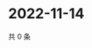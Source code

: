 # 2022-11-14

共 0 条

<!-- BEGIN WEIBO -->
<!-- 最后更新时间 Mon Nov 14 2022 23:18:25 GMT+0800 (China Standard Time) -->

<!-- END WEIBO -->
